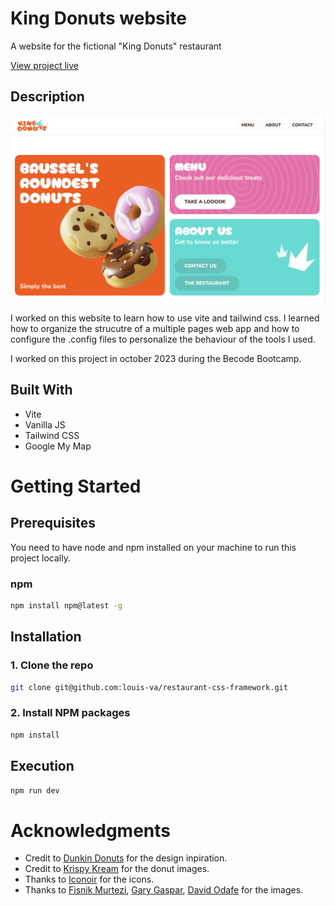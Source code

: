 <!-- ABOUT THE PROJECT -->
# King Donuts website

A website for the fictional "King Donuts" restaurant

[View project live](https://louis-va.github.io/restaurant-css-framework/)

## Description

![screenshot](screenshot.png)

I worked on this website to learn how to use vite and tailwind css. I learned how to organize the strucutre of a multiple pages web app and how to configure the .config files to personalize the behaviour of the tools I used.

I worked on this project in october 2023 during the Becode Bootcamp.


## Built With

* Vite
* Vanilla JS
* Tailwind CSS
* Google My Map



<!-- GETTING STARTED -->
# Getting Started

## Prerequisites

You need to have node and npm installed on your machine to run this project locally.  

### npm
  ```sh
  npm install npm@latest -g
  ```

## Installation

### 1. Clone the repo
```sh
git clone git@github.com:louis-va/restaurant-css-framework.git
```
### 2. Install NPM packages
```sh
npm install
```

## Execution 
```sh
npm run dev
```



<!-- Acknowledgments -->
# Acknowledgments

* Credit to [Dunkin Donuts](https://www.dunkin.be/) for the design inpiration.
* Credit to [Krispy Kream](https://www.krispykreme.co.uk/) for the donut images.
* Thanks to [Iconoir](https://iconoir.com/) for the icons.
* Thanks to [Fisnik Murtezi](https://unsplash.com/@fisnikmurtezi), [Gary Gaspar](https://unsplash.com/@garygaspar), [David Odafe](https://www.figma.com/@odafe_ui) for the images.